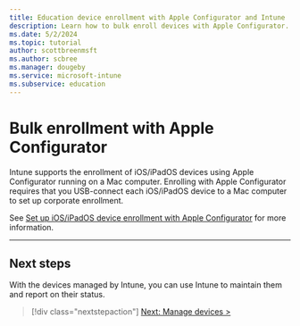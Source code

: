 ```yaml
---
title: Education device enrollment with Apple Configurator and Intune
description: Learn how to bulk enroll devices with Apple Configurator.
ms.date: 5/2/2024
ms.topic: tutorial
author: scottbreenmsft
ms.author: scbree
ms.manager: dougeby
ms.service: microsoft-intune
ms.subservice: education
---
```


# Bulk enrollment with Apple Configurator

Intune supports the enrollment of iOS/iPadOS devices using Apple Configurator running on a Mac computer. Enrolling with Apple Configurator requires that you USB-connect each iOS/iPadOS device to a Mac computer to set up corporate enrollment.

See [Set up iOS/iPadOS device enrollment with Apple Configurator](/mem/intune-service/enrollment/apple-configurator-enroll-ios) for more information.

---

## Next steps

With the devices managed by Intune, you can use Intune to maintain them and report on their status.

> [!div class="nextstepaction"]
> [Next: Manage devices >](manage-overview.md)
